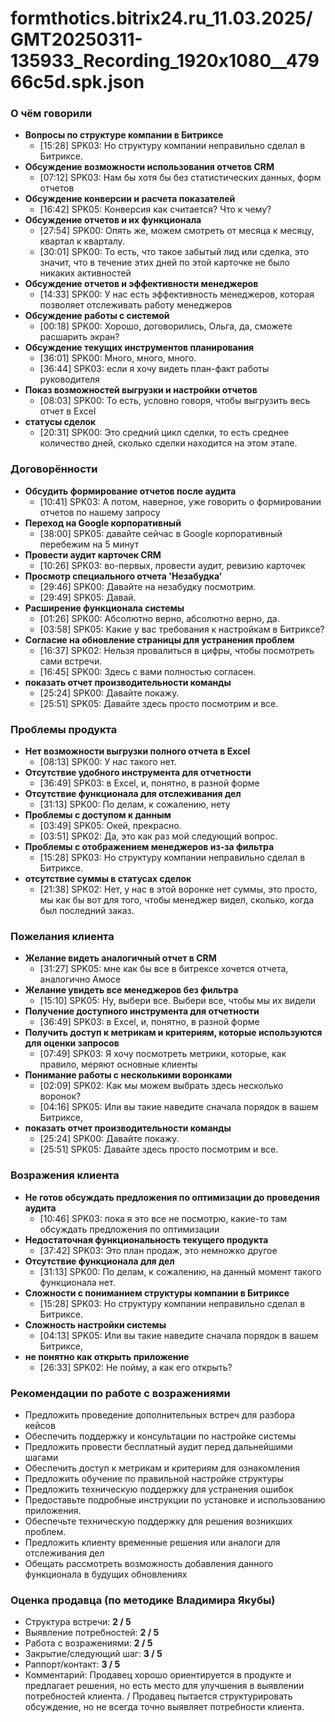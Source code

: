 # formthotics.bitrix24.ru_11.03.2025/GMT20250311-135933_Recording_1920x1080__47966c5d.spk.json

### О чём говорили
- **Вопросы по структуре компании в Битриксе**
  - [15:28] SPK03: Но структуру компании неправильно сделал в Битриксе.
- **Обсуждение возможности использования отчетов CRM**
  - [07:12] SPK03: Нам бы хотя бы без статистических данных, форм отчетов
- **Обсуждение конверсии и расчета показателей**
  - [16:42] SPK05: Конверсия как считается? Что к чему?
- **Обсуждение отчетов и их функционала**
  - [27:54] SPK00: Опять же, можем смотреть от месяца к месяцу, квартал к кварталу.
  - [30:01] SPK00: То есть, что такое забытый лид или сделка, это значит, что в течение этих дней по этой карточке не было никаких активностей
- **Обсуждение отчетов и эффективности менеджеров**
  - [14:33] SPK00: У нас есть эффективность менеджеров, которая позволяет отслеживать работу менеджеров
- **Обсуждение работы с системой**
  - [00:18] SPK00: Хорошо, договорились, Ольга, да, сможете расшарить экран?
- **Обсуждение текущих инструментов планирования**
  - [36:01] SPK00: Много, много, много.
  - [36:44] SPK03: если я хочу видеть план-факт работы руководителя
- **Показ возможностей выгрузки и настройки отчетов**
  - [08:03] SPK00: То есть, условно говоря, чтобы выгрузить весь отчет в Excel
- **статусы сделок**
  - [20:31] SPK00: Это средний цикл сделки, то есть среднее количество дней, сколько сделки находится на этом этапе.

### Договорённости
- **Обсудить формирование отчетов после аудита**
  - [10:41] SPK03: А потом, наверное, уже говорить о формировании отчетов по нашему запросу
- **Переход на Google корпоративный**
  - [38:00] SPK05: давайте сейчас в Google корпоративный перебежим на 5 минут
- **Провести аудит карточек CRM**
  - [10:26] SPK03: во-первых, провести аудит, ревизию карточек
- **Просмотр специального отчета 'Незабудка'**
  - [29:46] SPK00: Давайте на незабудку посмотрим.
  - [29:49] SPK05: Давай.
- **Расширение функционала системы**
  - [01:26] SPK00: Абсолютно верно, абсолютно верно, да.
  - [03:58] SPK05: Какие у вас требования к настройкам в Битриксе?
- **Согласие на обновление страницы для устранения проблем**
  - [16:37] SPK02: Нельзя провалиться в цифры, чтобы посмотреть сами встречи.
  - [16:45] SPK00: Здесь с вами полностью согласен.
- **показать отчет производительности команды**
  - [25:24] SPK00: Давайте покажу.
  - [25:51] SPK05: Давайте здесь просто посмотрим и все.

### Проблемы продукта
- **Нет возможности выгрузки полного отчета в Excel**
  - [08:13] SPK00: У нас такого нет.
- **Отсутствие удобного инструмента для отчетности**
  - [36:49] SPK03: в Excel, и, понятно, в разной форме
- **Отсутствие функционала для отслеживания дел**
  - [31:13] SPK00: По делам, к сожалению, нету
- **Проблемы с доступом к данным**
  - [03:49] SPK05: Окей, прекрасно.
  - [03:51] SPK02: Да, это как раз мой следующий вопрос.
- **Проблемы с отображением менеджеров из-за фильтра**
  - [15:28] SPK03: Но структуру компании неправильно сделал в Битриксе.
- **отсутствие суммы в статусах сделок**
  - [21:38] SPK02: Нет, у нас в этой воронке нет суммы, это просто, мы как бы вот для того, чтобы менеджер видел, сколько, когда был последний заказ.

### Пожелания клиента
- **Желание видеть аналогичный отчет в CRM**
  - [31:27] SPK05: мне как бы все в битрексе хочется отчета, аналогично Амосе
- **Желание увидеть все менеджеров без фильтра**
  - [15:10] SPK05: Ну, выбери все. Выбери все, чтобы мы их видели
- **Получение доступного инструмента для отчетности**
  - [36:49] SPK03: в Excel, и, понятно, в разной форме
- **Получить доступ к метрикам и критериям, которые используются для оценки запросов**
  - [07:49] SPK03: Я хочу посмотреть метрики, которые, как правило, меряют основные клиенты
- **Понимание работы с несколькими воронками**
  - [02:09] SPK02: Как мы можем выбрать здесь несколько воронок?
  - [04:16] SPK05: Или вы такие наведите сначала порядок в вашем Битриксе,
- **показать отчет производительности команды**
  - [25:24] SPK00: Давайте покажу.
  - [25:51] SPK05: Давайте здесь просто посмотрим и все.

### Возражения клиента
- **Не готов обсуждать предложения по оптимизации до проведения аудита**
  - [10:46] SPK03: пока я это все не посмотрю, какие-то там обсуждать предложения по оптимизации
- **Недостаточная функциональность текущего продукта**
  - [37:42] SPK03: Это план продаж, это немножко другое
- **Отсутствие функционала для дел**
  - [31:13] SPK00: По делам, к сожалению, на данный момент такого функционала нет.
- **Сложности с пониманием структуры компании в Битриксе**
  - [15:28] SPK03: Но структуру компании неправильно сделал в Битриксе.
- **Сложность настройки системы**
  - [04:13] SPK05: Или вы такие наведите сначала порядок в вашем Битриксе,
- **не понятно как открыть приложение**
  - [26:33] SPK02: Не пойму, а как его открыть?

### Рекомендации по работе с возражениями
- Предложить проведение дополнительных встреч для разбора кейсов
- Обеспечить поддержку и консультации по настройке системы
- Предложить провести бесплатный аудит перед дальнейшими шагами
- Обеспечить доступ к метрикам и критериям для ознакомления
- Предложить обучение по правильной настройке структуры
- Предложить техническую поддержку для устранения ошибок
- Предоставьте подробные инструкции по установке и использованию приложения.
- Обеспечьте техническую поддержку для решения возникших проблем.
- Предложить клиенту временные решения или аналоги для отслеживания дел
- Обещать рассмотреть возможность добавления данного функционала в будущих обновлениях

### Оценка продавца (по методике Владимира Якубы)
- Структура встречи: **2 / 5**
- Выявление потребностей: **2 / 5**
- Работа с возражениями: **2 / 5**
- Закрытие/следующий шаг: **3 / 5**
- Раппорт/контакт: **3 / 5**
- Комментарий: Продавец хорошо ориентируется в продукте и предлагает решения, но есть место для улучшения в выявлении потребностей клиента. / Продавец пытается структурировать обсуждение, но не всегда точно выявляет потребности клиента.

